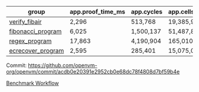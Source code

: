 | group | app.proof_time_ms | app.cycles | app.cells_used | leaf.proof_time_ms | leaf.cycles | leaf.cells_used |
| -- | -- | -- | -- | -- | -- | -- |
| [verify_fibair](https://github.com/openvm-org/openvm/blob/benchmark-results/benchmarks/verify_fibair-acdb0e20391e2952cb0e68dc78f4808d7bf59b4e.md) | 2,296 |  513,768 |  19,385,963 |- | - | - |
| [fibonacci_program](https://github.com/openvm-org/openvm/blob/benchmark-results/benchmarks/fibonacci-acdb0e20391e2952cb0e68dc78f4808d7bf59b4e.md) | 6,025 |  1,500,137 |  51,487,838 | 7,879 |  1,833,699 |  75,487,217 |
| [regex_program](https://github.com/openvm-org/openvm/blob/benchmark-results/benchmarks/regex-acdb0e20391e2952cb0e68dc78f4808d7bf59b4e.md) | 17,863 |  4,190,904 |  165,010,909 | 19,192 |  3,028,683 |  163,285,241 |
| [ecrecover_program](https://github.com/openvm-org/openvm/blob/benchmark-results/benchmarks/ecrecover-acdb0e20391e2952cb0e68dc78f4808d7bf59b4e.md) | 2,595 |  285,401 |  15,075,033 | 22,602 |  4,166,654 |  241,409,639 |


Commit: https://github.com/openvm-org/openvm/commit/acdb0e20391e2952cb0e68dc78f4808d7bf59b4e

[Benchmark Workflow](https://github.com/openvm-org/openvm/actions/runs/12913959658)
